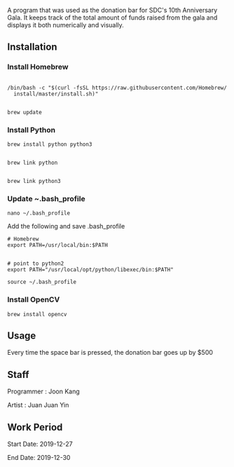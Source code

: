 

A program that was used as the donation bar for SDC's 10th Anniversary Gala. It keeps track of the total amount of funds raised from the gala and displays it both numerically and visually. 




Installation
------------

### Install Homebrew
``` Shell

/bin/bash -c "$(curl -fsSL https://raw.githubusercontent.com/Homebrew/
  install/master/install.sh)"
  
  
brew update

```
### Install Python 
``` Shell
brew install python python3


brew link python


brew link python3
```

### Update ~.bash_profile
``` Shell
nano ~/.bash_profile
```
Add the following and save .bash_profile
```
# Homebrew
export PATH=/usr/local/bin:$PATH


# point to python2
export PATH="/usr/local/opt/python/libexec/bin:$PATH"
```

``` Shell
source ~/.bash_profile
```
### Install OpenCV
``` Shell
brew install opencv
```

Usage
-----

Every time the space bar is pressed, the donation bar goes up by $500


Staff
-----

Programmer : Joon Kang


Artist : Juan Juan Yin


Work Period
-----------

Start Date: 2019-12-27


End Date: 2019-12-30


